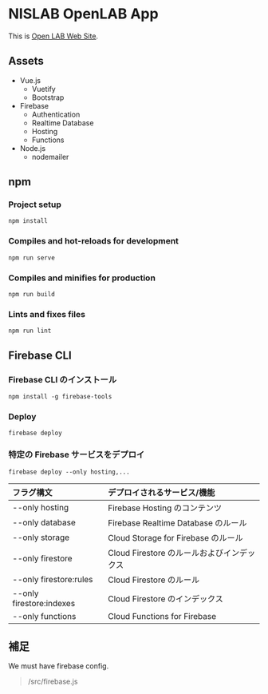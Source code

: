 # NISLAB OpenLAB App

This is [Open LAB Web Site](https://openlab.nislab.info/).

## Assets

- Vue.js
  - Vuetify
  - Bootstrap
- Firebase
  - Authentication
  - Realtime Database
  - Hosting
  - Functions
- Node.js
  - nodemailer

## npm

### Project setup

```
npm install
```

### Compiles and hot-reloads for development

```
npm run serve
```

### Compiles and minifies for production

```
npm run build
```

### Lints and fixes files

```
npm run lint
```

## Firebase CLI

### Firebase CLI のインストール

```
npm install -g firebase-tools
```

### Deploy

```
firebase deploy
```

### 特定の Firebase サービスをデプロイ

```
firebase deploy --only hosting,...
```

| フラグ構文               | デプロイされるサービス/機能                |
| :----------------------- | :----------------------------------------- |
| --only hosting           | Firebase Hosting のコンテンツ              |
| --only database          | Firebase Realtime Database のルール        |
| --only storage           | Cloud Storage for Firebase のルール        |
| --only firestore         | Cloud Firestore のルールおよびインデックス |
| --only firestore:rules   | Cloud Firestore のルール                   |
| --only firestore:indexes | Cloud Firestore のインデックス             |
| --only functions         | Cloud Functions for Firebase               |

## 補足

We must have firebase config.

> /src/firebase.js
